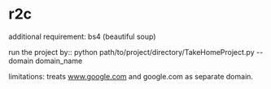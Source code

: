 # r2c

additional requirement: bs4 (beautiful soup)

run the project by:: python path/to/project/directory/TakeHomeProject.py --domain domain_name

limitations: treats www.google.com and google.com as separate domain.
